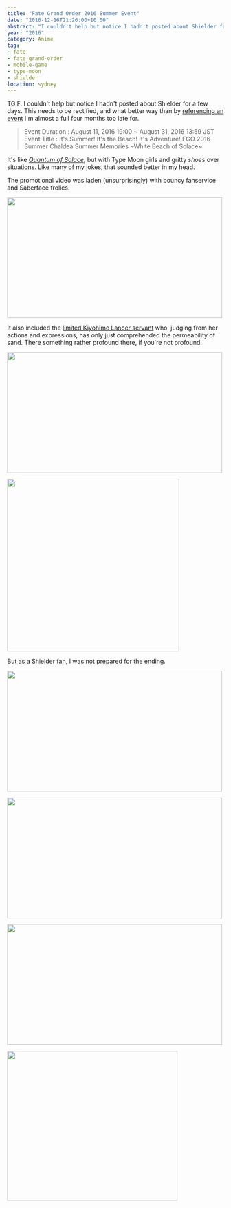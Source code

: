 ```yaml
---
title: "Fate Grand Order 2016 Summer Event"
date: "2016-12-16T21:26:00+10:00"
abstract: "I couldn't help but notice I hadn't posted about Shielder for a few days"
year: "2016"
category: Anime
tag:
- fate
- fate-grand-order
- mobile-game
- type-moon
- shielder
location: sydney
---
```

TGIF. I couldn't help but notice I hadn't posted about Shielder for a few days. This needs to be rectified, and what better way than by [referencing an event] I'm almost a full four months too late for.

> Event Duration : August 11, 2016 19:00 ~ August 31, 2016 13:59 JST  
> Event Title : It's Summer! It's the Beach! It's Adventure! FGO 2016  
> Summer Chaldea Summer Memories ~White Beach of Solace~

It's like *[Quantum of Solace]*, but with Type Moon girls and gritty *shoes* over situations. Like many of my jokes, that sounded better in my head.

The promotional video was laden (unsurprisingly) with bouncy fanservice and Saberface frolics.

<p><img src="https://rubenerd.com/files/2016/fgo-summer04.jpg" alt="" style="width:500px; height:280px;" srcset="https://rubenerd.com/files/2016/fgo-summer04.jpg 1x, https://rubenerd.com/files/2016/fgo-summer04@2x.jpg 2x" /></p>

It also included the [limited Kiyohime Lancer servant] who, judging from her actions and expressions, has only just comprehended the permeability of sand. There something rather profound there, if you're not profound.

<p><img src="https://rubenerd.com/files/2016/fgo-summer01.jpg" alt="" style="width:500px; height:280px;" srcset="https://rubenerd.com/files/2016/fgo-summer01.jpg 1x, https://rubenerd.com/files/2016/fgo-summer01@2x.jpg 2x" /></p>

<p><img src="https://rubenerd.com/files/2016/servant_details_07_xc92z@2x.png" alt="" style="width:400px; height:400px;" /></p>

But as a Shielder fan, I was not prepared for the ending. 

<p><img src="https://rubenerd.com/files/2016/fgo-summer03.jpg" alt="" style="width:500px; height:280px;" srcset="https://rubenerd.com/files/2016/fgo-summer03.jpg 1x, https://rubenerd.com/files/2016/fgo-summer03@2x.jpg 2x" /></p>

<p><img src="https://rubenerd.com/files/2016/fgo-summer05.jpg" alt="" style="width:500px; height:280px;" srcset="https://rubenerd.com/files/2016/fgo-summer05.jpg 1x, https://rubenerd.com/files/2016/fgo-summer05@2x.jpg 2x" /></p>

<p><img src="https://rubenerd.com/files/2016/fgo-summer02.jpg" alt="" style="width:500px; height:280px;" srcset="https://rubenerd.com/files/2016/fgo-summer02.jpg 1x, https://rubenerd.com/files/2016/fgo-summer02@2x.jpg 2x" /></p>

<p><img src="https://rubenerd.com/files/2016/defigard5000.jpg" alt="" style="width:396px; height:347px;" srcset="https://rubenerd.com/files/2016/defigard5000.jpg 1x, https://rubenerd.com/files/2016/defigard5000@2x.jpg 2x" /></p>

[referencing an event]: http://fategrandorder.wikia.com/wiki/FGO_2016_Summer_Event
[Quantum of Solace]: https://rubenerd.com/should-daniel-craig-be-bond/
[limited Kiyohime Lancer servant]: http://fategrandorder.wikia.com/wiki/Kiyohime_(Lancer)

